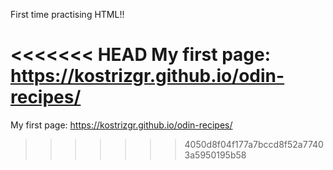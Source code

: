 First time practising HTML!!

<<<<<<< HEAD
My first page: https://kostrizgr.github.io/odin-recipes/
=======
My first page: https://kostrizgr.github.io/odin-recipes/
>>>>>>> 4050d8f04f177a7bccd8f52a77403a5950195b58
